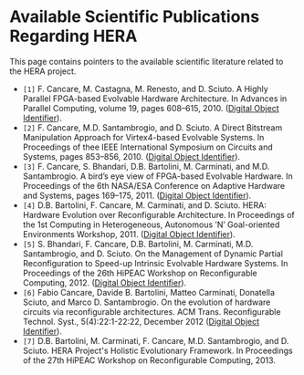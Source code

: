# Available Scientific Publications Regarding HERA #
This page contains pointers to the available scientific literature related to the HERA project.

  * `[1]` F. Cancare, M. Castagna, M. Renesto, and D. Sciuto. A Highly Parallel FPGA-based Evolvable Hardware Architecture. In Advances in Parallel Computing, volume 19, pages 608–615, 2010. ([Digital Object Identifier](http://dx.doi.org/10.3233/978-1-60750-530-3-608)).
  * `[2]` F. Cancare, M.D. Santambrogio, and D. Sciuto. A Direct Bitstream Manipulation Approach for Virtex4-based Evolvable Systems. In Proceedings of thee IEEE International Symposium on Circuits and Systems, pages 853–856, 2010. ([Digital Object Identifier](http://dx.doi.org/10.1109/ISCAS.2010.5537429)).
  * `[3]` F. Cancare, S. Bhandari, D.B. Bartolini, M. Carminati, and M.D. Santambrogio. A bird’s eye view of FPGA-based Evolvable Hardware. In Proceedings of the 6th NASA/ESA Conference on Adaptive Hardware and Systems, pages 169–175, 2011. ([Digital Object Identifier](http://dx.doi.org/10.1109/AHS.2011.5963932)).
  * `[4]` D.B. Bartolini, F. Cancare, M. Carminati, and D. Sciuto. HERA: Hardware Evolution over Reconfigurable Architecture. In Proceedings of the 1st Computing in Heterogeneous, Autonomous ’N’ Goal-oriented Environments Workshop, 2011. ([Digital Object Identifier](http://dx.doi.org/10.1109/CHANGE.2011.6172448)).
  * `[5]` S. Bhandari, F. Cancare, D.B. Bartolini, M. Carminati, M.D. Santambrogio, and D. Sciuto. On the Management of Dynamic Partial Reconfiguration to Speed-up Intrinsic Evolvable Hardware Systems. In Proceedings of the 26th HiPEAC Workshop on Reconfigurable Computing, 2012. ([Digital Object Identifier](http://dx.doi.org/10.1109/IPDPSW.2012.59)).
  * `[6]` Fabio Cancare, Davide B. Bartolini, Matteo Carminati, Donatella Sciuto, and Marco D. Santambrogio. On the evolution of hardware circuits via reconfigurable architectures. ACM Trans. Reconfigurable Technol. Syst., 5(4):22:1-22:22, December 2012 ([Digital Object Identifier](http://dx.doi.org/10.1145/2392616.2392620)).
  * `[7]` D.B. Bartolini, M. Carminati, F. Cancare, M.D. Santambrogio, and D. Sciuto. HERA Project's Holistic Evolutionary Framework. In Proceedings of the 27th HiPEAC Workshop on Reconfigurable Computing, 2013.
